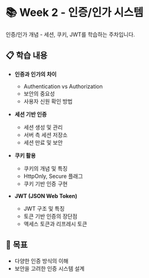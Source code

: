 # 📚 Week 2 - 인증/인가 시스템

인증/인가 개념 - 세션, 쿠키, JWT를 학습하는 주차입니다.

## 📋 학습 내용

- **인증과 인가의 차이**

  - Authentication vs Authorization
  - 보안의 중요성
  - 사용자 신원 확인 방법

- **세션 기반 인증**

  - 세션 생성 및 관리
  - 서버 측 세션 저장소
  - 세션 만료 및 보안

- **쿠키 활용**

  - 쿠키의 개념 및 특징
  - HttpOnly, Secure 플래그
  - 쿠키 기반 인증 구현

- **JWT (JSON Web Token)**
  - JWT 구조 및 특징
  - 토큰 기반 인증의 장단점
  - 액세스 토큰과 리프레시 토큰

## 🎯 목표

- 다양한 인증 방식의 이해
- 보안을 고려한 인증 시스템 설계
